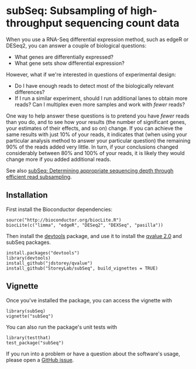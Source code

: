 subSeq: Subsampling of high-throughput sequencing count data
=======

When you use a RNA-Seq differential expression method, such as edgeR or DESeq2, you can answer a couple of biological questions:

* What genes are differentially expressed?
* What gene sets show differential expression?

However, what if we're interested in questions of experimental design:

* Do I have enough reads to detect most of the biologically relevant differences?
* If I run a similar experiment, should I run additional lanes to obtain more reads? Can I multiplex even more samples and work with *fewer* reads? 

One way to help answer these questions is to pretend you have *fewer* reads than you do, and to see how your results (the number of significant genes, your estimates of their effects, and so on) change. If you can achieve the same results with just 10% of your reads, it indicates that (when using your particular analysis method to answer your particular question) the remaining 90% of the reads added very little. In turn, if your conclusions changed considerably between 80% and 100% of your reads, it is likely they would change more if you added additional reads.

See also [subSeq: Determining appropriate sequencing depth through efficient read subsampling](http://bioinformatics.oxfordjournals.org/content/early/2014/09/03/bioinformatics.btu552.abstract).

Installation
-------------

First install the Bioconductor dependencies:

    source("http://bioconductor.org/biocLite.R")
    biocLite(c("limma", "edgeR", "DESeq2", "DEXSeq", "pasilla"))

Then install the [devtools](https://github.com/hadley/devtools) package, and use it to install the [qvalue 2.0](https://github.com/StoreyLab/qvalue) and subSeq packages. 

    install.packages("devtools")
    library(devtools)
    install_github("jdstorey/qvalue")
    install_github("StoreyLab/subSeq", build_vignettes = TRUE)

Vignette
---------------------

Once you've installed the package, you can access the vignette with

    library(subSeq)
    vignette("subSeq")

You can also run the package's unit tests with

    library(testthat)
    test_package("subSeq")

If you run into a problem or have a question about the software's usage, please open a [GitHub issue](https://github.com/StoreyLab/subSeq/issues).
